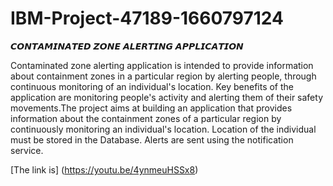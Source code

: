 # IBM-Project-47189-1660797124
𝘾𝙊𝙉𝙏𝘼𝙈𝙄𝙉𝘼𝙏𝙀𝘿 𝙕𝙊𝙉𝙀 𝘼𝙇𝙀𝙍𝙏𝙄𝙉𝙂 𝘼𝙋𝙋𝙇𝙄𝘾𝘼𝙏𝙄𝙊𝙉

Contaminated zone alerting application is intended to provide 
information about containment zones in a particular region by 
alerting people, through continuous monitoring of an individual's location.
Key benefits of the application are monitoring people's activity and alerting
them of their safety movements.The project aims at building an application that 
provides information about the containment zones of a particular region by
continuously monitoring an individual's location.
Location of the individual must be stored in the Database.
Alerts are sent using the notification service.


[The link is] (https://youtu.be/4ynmeuHSSx8) 
